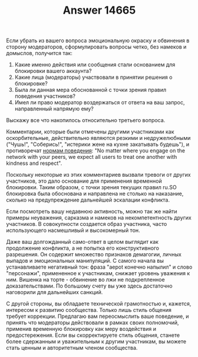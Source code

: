 ﻿---
title: "Answer 14665"
se.owner.user_id: 221771
se.owner.display_name: "Uranus"
se.owner.link: "https://ru.meta.stackoverflow.com/users/221771/uranus"
se.answer_id: 14665
se.question_id: 14658
se.post_type: answer
se.is_accepted: False
---
<p>Если убрать из вашего вопроса эмоциональную окраску и обвинения в сторону модераторов, сформулировать вопросы четко, без намеков и домыслов, получится так:</p>
<ol>
<li>Какие именно действия или сообщения стали основанием для блокировки вашего аккаунта?</li>
<li>Какие лица (модераторы) участвовали в принятии решения о блокировке?</li>
<li>Была ли данная мера обоснованной с точки зрения правил поведения участников?</li>
<li>Имел ли право модератор воздержаться от ответа на ваш запрос, направленный напрямую ему?</li>
</ol>
<p>Выскажу все что накопилось относительно третьего вопроса.</p>
<p>Комментарии, которые были отмечены другими участниками как оскорбительные, действительно являются резкими и недружелюбными (&quot;Чушь!&quot;, &quot;Соберись!&quot;, &quot;истерики жене на кухне закатывать будешь&quot;), и противоречат <a href="https://stackoverflow.com/conduct">нормам поведения</a>: &quot;No matter where you engage on the network with your peers, we expect all users to treat one another with kindness and respect&quot;.</p>
<p>Поскольку некоторые из этих комментариев вызвали тревоги от других участников, это дало основание для применения временной блокировки. Таким образом, с точки зрения текущих правил ru.SO блокировка была обоснована и направлена не столько на наказание, сколько на предупреждение дальнейшей эскалации конфликта.</p>
<p>Если посмотреть вашу недавнюю активность, можно так же найти примеры неуважения, сарказма и намеков на некомпетентность других участников. В совокупности создается образ участника, часто использующего насмешливый и высокомерный тон.</p>
<p>Даже ваш долгожданный само-ответ в целом выглядит как продолжение конфликта, а не попытка его конструктивного разрешения. Он содержит множество признаков демагогии, личных выпадов и эмоциональных манипуляций. С самого начала вы устанавливаете негативный тон: фраза &quot;aepot конечно напылил&quot; и слово &quot;персонажи&quot;, примененное к участникам, снижает уровень уважения к ним. Вишенка на торте - обвинение во лжи не подкрепленное доказательствами. По большому счету вы уже здесь достаточно наговорили для дальнейших санкций.</p>
<p>С другой стороны, вы обладаете технической грамотностью и, кажется, интересом к развитию сообщества. Только лишь стиль общения требует коррекции. Предлагаю вам переосмыслить ваше поведение, и принять что модераторы действовали в рамках своих полномочий, применив временную блокировку как меру воздействия и предостережения. Если вы скорректируете стиль общения, станете более сдержанным и уважительным к другим участникам, вы можете стать ценным и авторитетным членом сообщества.</p>
